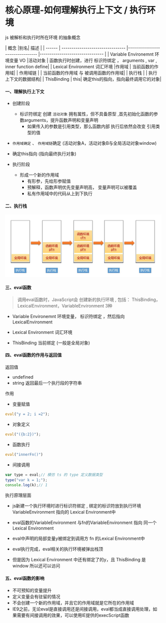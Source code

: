 # 核心原理-如何理解执行上下文 / 执行环境


js 被解析和执行时所在环境 的抽象概念


| 概念 |别名| 描述 |
| ------ | -------------------------------- |-------------------------------- |-------------------------------- |
| Variable Environemnt 环境变量 VO |活动对象 | 函数执行时创建，进行 标识符绑定 ， arguments  , var , inner function define|
| Lexical Environment 词汇环境 |作用域 | 当前函数的作用域|
| 作用域链 | | 当前函数的作用域 与 被调用函数的作用域|
| 执行栈 | | 执行上下文的数据结构|
| ThisBinding | this| 确定this的指向，指向最终调用它的对象|


#### 一、理解执行上下文


+ 创建阶段
   + 标识符绑定 创建 `活动对象` 拥有属性，但不具备原型 ,首先初始化函数的参数arguments，提升函数声明和变量声明
      + 如果传入的参数是引用类型，那么函数内部 执行后依然会改变 引用类型的值
      
+ `作用域确定` 、 `作用域链`确定 (活动对象A，活动对象B与全局活动对象window)
+ 确定this指向 (指向最终执行对象)

+ 执行阶段
  + 形成一个新的作用域
    + 有形参，先给形参赋值
    + 预解释，函数声明优先变量声明高， 变量声明可以被覆盖
    + 私有作用域中的代码从上到下执行



#### 二、执行栈

 ![执行栈](执行栈.png)






#### 三、eval函数

> 调用eval函数时，JavaScript会 创建新的执行环境 , 包括： ThisBinding，LexicalEnvironment，VariableEnvironment 3种

+ Variable Environemnt 环境变量， 标识符绑定 ，然后指向 LexicalEnvironment

+ Lexical Environment 词汇环境

+ ThisBinding 当前绑定 (一般是全局对象)

#### 四、eval函数的作用与返回值

返回值

+ undefined
+ string 返回最后一个执行段的字符串

作用

+ 变量赋值
```js
eval("y = 2; i =2");
```
+ 对象定义
```js
eval("({b:2})");
```
+ 函数执行
```js
eval("innerFn()")
```
+ 间接调用
```js
var type = eval;// 模仿 ts 的 type 定义数据类型
type("var k = 1;");
console.log(k);// 1
```

执行原理层面

+ js新建一个执行环境时进行标识符绑定 , 绑定的标识符放到执行环境 VariableEnvironment 指向的 Lexical Environment中

+ eval函数的VariableEnvironment 与fn的VariableEnvironment  指向 同一个Lexical Environment

+ eval中声明的局部变量y被绑定到调用方 fn 的Lexical Environment中

+ eval执行完成，eval相关的执行环境被弹出栈顶

+ 但是因为 Lexical Environment 中还有绑定了的y，且 ThisBinding 是window 所以还可以访问


#### 五、eval函数的影响

+ 不可预知的变量提升
+ 定义变量会有驻留的情况
+ 不会创建一个新的作用域，并且它的作用域就是它所在的作用域
+ IE9之前，无论eval是直接调用还是间接调用，eval都当成直接调用处理，如果需要有间接调用的效果，可以使用IE提供的execScript函数


 
 
 